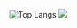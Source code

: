 ![Top Langs](https://github-readme-stats.vercel.app/api/top-langs/?username=sivant1361&langs_count=8&theme=radical&layout=compact)
![](https://github-readme-stats.vercel.app/api?username=sivant1361&show_icons=true&theme=radical&include_all_commits=true&count_private=true&layout=compact&hide=issues)
